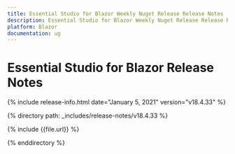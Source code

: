 ```yaml
---
title: Essential Studio for Blazor Weekly Nuget Release Release Notes  
description: Essential Studio for Blazor Weekly Nuget Release Release Notes  
platform: Blazor
documentation: ug
---
```


# Essential Studio for Blazor  Release Notes  

{% include release-info.html date="January 5, 2021"  version="v18.4.33" %} 

{% directory path: _includes/release-notes/v18.4.33 %}

{% include {{file.url}} %}

{% enddirectory %}

